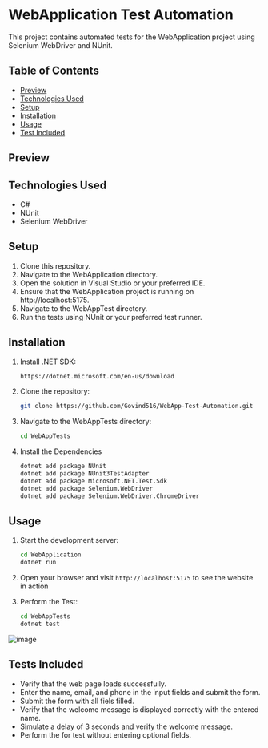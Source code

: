 # WebApplication Test Automation

This project contains automated tests for the WebApplication project using Selenium WebDriver and NUnit.

## Table of Contents
  - [Preview](#preview)
  - [Technologies Used](#technologies-used)
  - [Setup](#setup)
  - [Installation](#installation)
  - [Usage](#usage)
  - [Test Included](#tests-included)

## Preview


## Technologies Used

- C#
- NUnit
- Selenium WebDriver

## Setup

1. Clone this repository.
2. Navigate to the WebApplication directory.
3. Open the solution in Visual Studio or your preferred IDE.
4. Ensure that the WebApplication project is running on http://localhost:5175.
5. Navigate to the WebAppTest directory.
6. Run the tests using NUnit or your preferred test runner.

## Installation

1. Install .NET SDK:
   ```sh
   https://dotnet.microsoft.com/en-us/download
   
2. Clone the repository:
   ```sh
   git clone https://github.com/Govind516/WebApp-Test-Automation.git

3. Navigate to the WebAppTests directory:
   ```sh
   cd WebAppTests

4. Install the Dependencies
   ```sh
   dotnet add package NUnit
   dotnet add package NUnit3TestAdapter
   dotnet add package Microsoft.NET.Test.Sdk
   dotnet add package Selenium.WebDriver
   dotnet add package Selenium.WebDriver.ChromeDriver

## Usage

1. Start the development server:
   ```sh
   cd WebApplication
   dotnet run

2. Open your browser and visit `http://localhost:5175` to see the website in action

3. Perform the Test:
    ```sh
   cd WebAppTests
   dotnet test
    
![image](https://github.com/Govind516/WebApp-Test-Automation/assets/102366719/6eb3986e-82a7-491b-b492-3713c3e24650)

## Tests Included

- Verify that the web page loads successfully.
- Enter the name, email, and phone in the input fields and submit the form.
- Submit the form with all fiels filled.
- Verify that the welcome message is displayed correctly with the entered name.
- Simulate a delay of 3 seconds and verify the welcome message.
- Perform the for test without entering optional fields.
